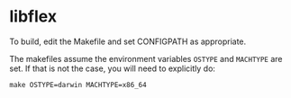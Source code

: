 # libflex

To build, edit the Makefile and set CONFIGPATH as appropriate.

The makefiles assume the environment variables `OSTYPE` and `MACHTYPE` are set. If that
is not the case, you will need to explicitly do:

	make OSTYPE=darwin MACHTYPE=x86_64

